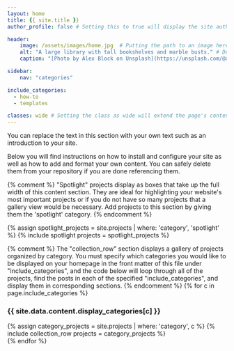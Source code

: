 ```yaml
---
layout: home
title: {{ site.title }}
author_profile: false # Setting this to true will display the site author information specified in _config.yml in this page's left sidebar.

header:
    image: /assets/images/home.jpg  # Putting the path to an image here will add that image to this page's header.
    alt: "A large library with tall bookshelves and marble busts." # Describe the header image here
    caption: "[Photo by Alex Block on Unsplash](https://unsplash.com/@alexblock)" # Add a visible caption to your image or give credit to the photographer or source.

sidebar:
    nav: "categories"

include_categories:   
  - how-to
  - templates

classes: wide # Setting the class as wide will extend the page's content into the right margin.
---
```


You can replace the text in this section with your own text such as an introduction to your site.

Below you will find instructions on how to install and configure your site as well as how to add and format your own content. You can safely delete them from your repository if you are done referencing them.

{% comment %} "Spotlight" projects display as boxes that take up the full width of this content section. They are ideal for highlighting your website's most important projects or if you do not have so many projects that a gallery view would be necessary. Add projects to this section by giving them the 'spotlight' category. {% endcomment %}
<div class="spotlight"> 
{% assign spotlight_projects = site.projects | where: 'category', 'spotlight' %}
{% include spotlight projects = spotlight_projects %}
</div>

{% comment %} The "collection_row" section displays a gallery of projects organized by category. You must specify which categories you would like to be displayed on your homepage in the front matter of this file under "include_categories", and the code below will loop through all of the projects, find the posts in each of the specified "include_categories", and display them in corresponding sections. {% endcomment %}
{% for c in page.include_categories %}
<div id="{{ c }}" class="pane">
<h3>{{ site.data.content.display_categories[c] }}</h3>
{% assign category_projects = site.projects | where: 'category', c  %}
{% include collection_row projects = category_projects %} 
</div>
{% endfor %}